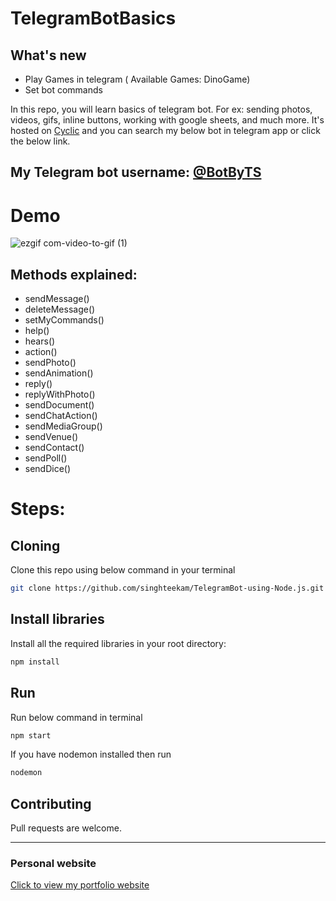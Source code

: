 # TelegramBotBasics

## What's new
 - Play Games in telegram ( Available Games: DinoGame)
 - Set bot commands

In this repo, you will learn basics of telegram bot. For ex: sending photos, videos, gifs, inline buttons, working with google sheets, and much more. It's hosted on [Cyclic](https://www.cyclic.sh/) and you can search my below bot in telegram app or click the below link.

## My Telegram bot username: [@BotByTS](https://t.me/singht_bot)

# Demo
![ezgif com-video-to-gif (1)](https://user-images.githubusercontent.com/55067104/228434588-74d9f703-1761-4585-b89e-56eb0a572bf7.gif)

## Methods explained:
- sendMessage()
- deleteMessage()
- setMyCommands()
- help()
- hears()
- action()
- sendPhoto()
- sendAnimation()
- reply()
- replyWithPhoto()
- sendDocument()
- sendChatAction()
- sendMediaGroup()
- sendVenue()
- sendContact()
- sendPoll()
- sendDice()


# Steps:
## Cloning
Clone this repo using below command in your terminal
```bash
git clone https://github.com/singhteekam/TelegramBot-using-Node.js.git
```
## Install libraries
Install all the required libraries in your root directory:
```bash
npm install
```
## Run
Run below command in terminal
```bash
npm start
```
If you have nodemon installed then run
```bash
nodemon
```

## Contributing
Pull requests are welcome. 

***

### Personal website
[Click to view my portfolio website](http://www.singhteekam.in/)

